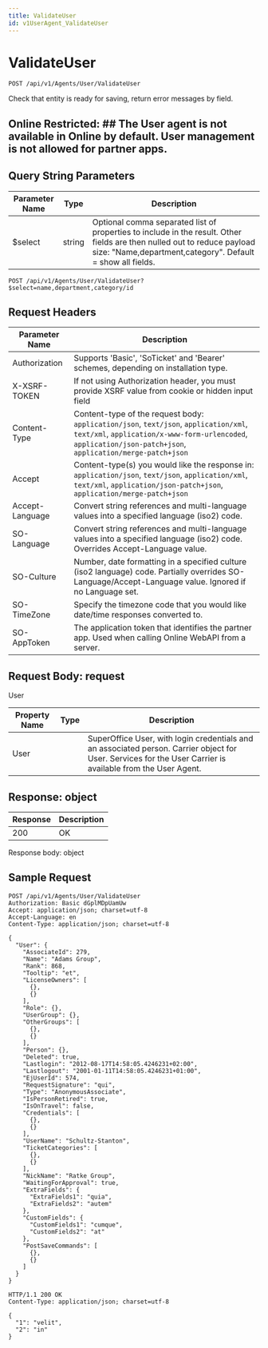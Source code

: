 ```yaml
---
title: ValidateUser
id: v1UserAgent_ValidateUser
---
```


# ValidateUser

```http
POST /api/v1/Agents/User/ValidateUser
```

Check that entity is ready for saving, return error messages by field.



## Online Restricted: ## The User agent is not available in Online by default. User management is not allowed for partner apps.





## Query String Parameters

| Parameter Name | Type |  Description |
|----------------|------|--------------|
| $select | string |  Optional comma separated list of properties to include in the result. Other fields are then nulled out to reduce payload size: "Name,department,category". Default = show all fields. |

```http
POST /api/v1/Agents/User/ValidateUser?$select=name,department,category/id
```


## Request Headers

| Parameter Name | Description |
|----------------|-------------|
| Authorization  | Supports 'Basic', 'SoTicket' and 'Bearer' schemes, depending on installation type. |
| X-XSRF-TOKEN   | If not using Authorization header, you must provide XSRF value from cookie or hidden input field |
| Content-Type | Content-type of the request body: `application/json`, `text/json`, `application/xml`, `text/xml`, `application/x-www-form-urlencoded`, `application/json-patch+json`, `application/merge-patch+json` |
| Accept         | Content-type(s) you would like the response in: `application/json`, `text/json`, `application/xml`, `text/xml`, `application/json-patch+json`, `application/merge-patch+json` |
| Accept-Language | Convert string references and multi-language values into a specified language (iso2) code. |
| SO-Language | Convert string references and multi-language values into a specified language (iso2) code. Overrides Accept-Language value. |
| SO-Culture | Number, date formatting in a specified culture (iso2 language) code. Partially overrides SO-Language/Accept-Language value. Ignored if no Language set. |
| SO-TimeZone | Specify the timezone code that you would like date/time responses converted to. |
| SO-AppToken | The application token that identifies the partner app. Used when calling Online WebAPI from a server. |

## Request Body: request  

User 

| Property Name | Type |  Description |
|----------------|------|--------------|
| User |  | SuperOffice User, with login credentials and an associated person. <para /> Carrier object for User. Services for the User Carrier is available from the <see cref="T:SuperOffice.CRM.Services.IUserAgent">User Agent</see>. |


## Response: object



| Response | Description |
|----------------|-------------|
| 200 | OK |

Response body: object


## Sample Request

```http!
POST /api/v1/Agents/User/ValidateUser
Authorization: Basic dGplMDpUamUw
Accept: application/json; charset=utf-8
Accept-Language: en
Content-Type: application/json; charset=utf-8

{
  "User": {
    "AssociateId": 279,
    "Name": "Adams Group",
    "Rank": 868,
    "Tooltip": "et",
    "LicenseOwners": [
      {},
      {}
    ],
    "Role": {},
    "UserGroup": {},
    "OtherGroups": [
      {},
      {}
    ],
    "Person": {},
    "Deleted": true,
    "Lastlogin": "2012-08-17T14:58:05.4246231+02:00",
    "Lastlogout": "2001-01-11T14:58:05.4246231+01:00",
    "EjUserId": 574,
    "RequestSignature": "qui",
    "Type": "AnonymousAssociate",
    "IsPersonRetired": true,
    "IsOnTravel": false,
    "Credentials": [
      {},
      {}
    ],
    "UserName": "Schultz-Stanton",
    "TicketCategories": [
      {},
      {}
    ],
    "NickName": "Ratke Group",
    "WaitingForApproval": true,
    "ExtraFields": {
      "ExtraFields1": "quia",
      "ExtraFields2": "autem"
    },
    "CustomFields": {
      "CustomFields1": "cumque",
      "CustomFields2": "at"
    },
    "PostSaveCommands": [
      {},
      {}
    ]
  }
}
```

```http_
HTTP/1.1 200 OK
Content-Type: application/json; charset=utf-8

{
  "1": "velit",
  "2": "in"
}
```